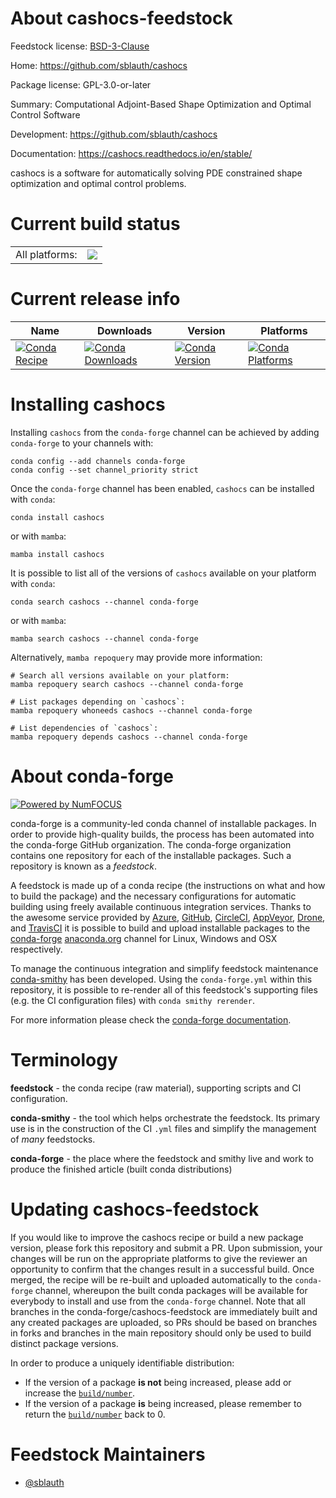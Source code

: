 About cashocs-feedstock
=======================

Feedstock license: [BSD-3-Clause](https://github.com/conda-forge/cashocs-feedstock/blob/main/LICENSE.txt)

Home: https://github.com/sblauth/cashocs

Package license: GPL-3.0-or-later

Summary: Computational Adjoint-Based Shape Optimization and Optimal Control Software

Development: https://github.com/sblauth/cashocs

Documentation: https://cashocs.readthedocs.io/en/stable/

cashocs is a software for automatically solving PDE constrained shape optimization and optimal control problems.

Current build status
====================


<table><tr><td>All platforms:</td>
    <td>
      <a href="https://dev.azure.com/conda-forge/feedstock-builds/_build/latest?definitionId=11260&branchName=main">
        <img src="https://dev.azure.com/conda-forge/feedstock-builds/_apis/build/status/cashocs-feedstock?branchName=main">
      </a>
    </td>
  </tr>
</table>

Current release info
====================

| Name | Downloads | Version | Platforms |
| --- | --- | --- | --- |
| [![Conda Recipe](https://img.shields.io/badge/recipe-cashocs-green.svg)](https://anaconda.org/conda-forge/cashocs) | [![Conda Downloads](https://img.shields.io/conda/dn/conda-forge/cashocs.svg)](https://anaconda.org/conda-forge/cashocs) | [![Conda Version](https://img.shields.io/conda/vn/conda-forge/cashocs.svg)](https://anaconda.org/conda-forge/cashocs) | [![Conda Platforms](https://img.shields.io/conda/pn/conda-forge/cashocs.svg)](https://anaconda.org/conda-forge/cashocs) |

Installing cashocs
==================

Installing `cashocs` from the `conda-forge` channel can be achieved by adding `conda-forge` to your channels with:

```
conda config --add channels conda-forge
conda config --set channel_priority strict
```

Once the `conda-forge` channel has been enabled, `cashocs` can be installed with `conda`:

```
conda install cashocs
```

or with `mamba`:

```
mamba install cashocs
```

It is possible to list all of the versions of `cashocs` available on your platform with `conda`:

```
conda search cashocs --channel conda-forge
```

or with `mamba`:

```
mamba search cashocs --channel conda-forge
```

Alternatively, `mamba repoquery` may provide more information:

```
# Search all versions available on your platform:
mamba repoquery search cashocs --channel conda-forge

# List packages depending on `cashocs`:
mamba repoquery whoneeds cashocs --channel conda-forge

# List dependencies of `cashocs`:
mamba repoquery depends cashocs --channel conda-forge
```


About conda-forge
=================

[![Powered by
NumFOCUS](https://img.shields.io/badge/powered%20by-NumFOCUS-orange.svg?style=flat&colorA=E1523D&colorB=007D8A)](https://numfocus.org)

conda-forge is a community-led conda channel of installable packages.
In order to provide high-quality builds, the process has been automated into the
conda-forge GitHub organization. The conda-forge organization contains one repository
for each of the installable packages. Such a repository is known as a *feedstock*.

A feedstock is made up of a conda recipe (the instructions on what and how to build
the package) and the necessary configurations for automatic building using freely
available continuous integration services. Thanks to the awesome service provided by
[Azure](https://azure.microsoft.com/en-us/services/devops/), [GitHub](https://github.com/),
[CircleCI](https://circleci.com/), [AppVeyor](https://www.appveyor.com/),
[Drone](https://cloud.drone.io/welcome), and [TravisCI](https://travis-ci.com/)
it is possible to build and upload installable packages to the
[conda-forge](https://anaconda.org/conda-forge) [anaconda.org](https://anaconda.org/)
channel for Linux, Windows and OSX respectively.

To manage the continuous integration and simplify feedstock maintenance
[conda-smithy](https://github.com/conda-forge/conda-smithy) has been developed.
Using the ``conda-forge.yml`` within this repository, it is possible to re-render all of
this feedstock's supporting files (e.g. the CI configuration files) with ``conda smithy rerender``.

For more information please check the [conda-forge documentation](https://conda-forge.org/docs/).

Terminology
===========

**feedstock** - the conda recipe (raw material), supporting scripts and CI configuration.

**conda-smithy** - the tool which helps orchestrate the feedstock.
                   Its primary use is in the construction of the CI ``.yml`` files
                   and simplify the management of *many* feedstocks.

**conda-forge** - the place where the feedstock and smithy live and work to
                  produce the finished article (built conda distributions)


Updating cashocs-feedstock
==========================

If you would like to improve the cashocs recipe or build a new
package version, please fork this repository and submit a PR. Upon submission,
your changes will be run on the appropriate platforms to give the reviewer an
opportunity to confirm that the changes result in a successful build. Once
merged, the recipe will be re-built and uploaded automatically to the
`conda-forge` channel, whereupon the built conda packages will be available for
everybody to install and use from the `conda-forge` channel.
Note that all branches in the conda-forge/cashocs-feedstock are
immediately built and any created packages are uploaded, so PRs should be based
on branches in forks and branches in the main repository should only be used to
build distinct package versions.

In order to produce a uniquely identifiable distribution:
 * If the version of a package **is not** being increased, please add or increase
   the [``build/number``](https://docs.conda.io/projects/conda-build/en/latest/resources/define-metadata.html#build-number-and-string).
 * If the version of a package **is** being increased, please remember to return
   the [``build/number``](https://docs.conda.io/projects/conda-build/en/latest/resources/define-metadata.html#build-number-and-string)
   back to 0.

Feedstock Maintainers
=====================

* [@sblauth](https://github.com/sblauth/)

